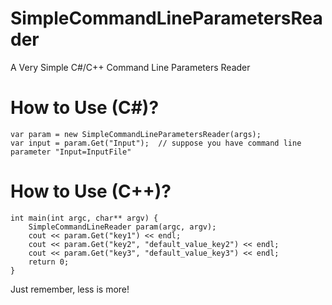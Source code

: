 # SimpleCommandLineParametersReader
A Very Simple C#/C++ Command Line Parameters Reader

# How to Use (C#)?
    var param = new SimpleCommandLineParametersReader(args);
    var input = param.Get("Input");  // suppose you have command line parameter "Input=InputFile"

# How to Use (C++)?
    int main(int argc, char** argv) {
        SimpleCommandLineReader param(argc, argv);
        cout << param.Get("key1") << endl;
        cout << param.Get("key2", "default_value_key2") << endl;
        cout << param.Get("key3", "default_value_key3") << endl;
        return 0;
    }
    
Just remember, less is more!
